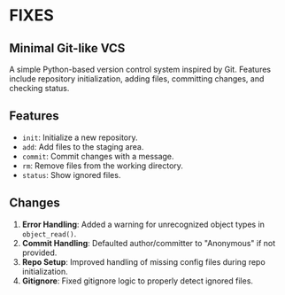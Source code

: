 # FIXES

## Minimal Git-like VCS

A simple Python-based version control system inspired by Git. Features include repository initialization, adding files, committing changes, and checking status.

## Features

- `init`: Initialize a new repository.
- `add`: Add files to the staging area.
- `commit`: Commit changes with a message.
- `rm`: Remove files from the working directory.
- `status`: Show ignored files.

## Changes

1. **Error Handling**: Added a warning for unrecognized object types in `object_read()`.
2. **Commit Handling**: Defaulted author/committer to "Anonymous" if not provided.
3. **Repo Setup**: Improved handling of missing config files during repo initialization.
4. **Gitignore**: Fixed gitignore logic to properly detect ignored files.
